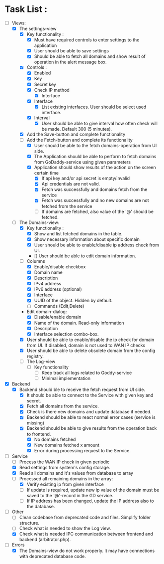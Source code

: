 # Task List :
- [ ] Views:
    - [x] The settings-view
        - [x] Key functionality :
          - [x] Must have required controls to enter settings to the application 
          - [x] User should be able to save settings
          - [x] Should be able to fetch all domains and show result of operation in the alert message box.
        - [x] Controls :
            - [x] Enabled
            - [x] Key
            - [x] Secret key
            - [x] Check IP method
                - [x] Interface
            - [x] Interface
                - [x] List existing interfaces. User should be select used interface.
            - [x] Interval
                - [x] User should be able to give interval how often check will be made. Default 300 (5 minutes).
        - [x] Add the Save-button and complete functionality 
        - [ ] Add the Fetch-button and complete its functionality
            - [x] User should be able to the fetch domains-operation from UI side.
            - [x] The Application should be able to perform to fetch domains from GoDaddy-service using given parameters
            - [x] Application should show results of the action on the screen certain time
              - [x] If api key and/or api secret is empty/invalid
              - [x] Api credentials are not valid.
              - [x] Fetch was successfully and domains fetch from the service
              - [x] Fetch was successfully and no new domains are not fetched from the service
              - [ ] If domains are fetched, also value of the '@' should be fetched.
    - [ ] The Domains-view:
        - [x] Key functionality :
          - [x] Show and list fetched domains in the table.
          - [x] Show necessary information about specific domain
          - [x] User should be able to enable/disable ip address check from UI.
          - [] User should be able to edit domain information.
        - [ ] Columns 
           - [x] Enable/disable checkbox 
           - [x] Domain name
           - [x] Description
           - [x] IPv4 address
           - [x] IPv6 address (optional)
           - [x] Interface
           - [x] UUID of the object. Hidden by default. 
           - [ ] Commands (Edit,Delete)
        - Edit domain-dialog:
          -  [x] Disable/enable domain
          -  [x] Name of the domain. Read-only information
          -  [x] Description
          -  [x] Interface selection combo-box.
        - [x] User should be able to enable/disable the ip check for domain from UI. If disabled, domain is not used to WAN IP checks
        - [x] User should be able to delete obsolete domain from the config registry.
      - [ ] The Log-view
        - [ ] Key functionality 
          - [ ] Keep track all logs related to Goddy-service
          - [ ] Minimal implementation 
- [x] Backend
    - [x] Backend should ble to receive the fetch request from UI side.
        - [x] It should be able to connect to the Service with given key and secret.
        - [x] Fetch all domains from the service.
        - [x] Check is there new domains and update database if needed.
        - [x] Backend should be able to react normal error cases (service is missing)
        - [x] Backend should be able to give results from the operation back to frontend.
            - [x] No domains fetched
            - [x] New domains fetched x amount
            - [x] Error during processing request to the Service.
- [ ] Service
    - [ ] Process the WAN IP check in given periodic
    - [x] Read settings from system's config storage.
    - [x] Read all domains and it's values from database to array
    - [ ] Processed all remaining domains in the array:
        - [x] Verify existing ip from given interface
        - [ ] If update is required, update new ip value of the domain must be saved to the '@'-record in the GD service.
        - [ ] If IP address has been changed, update the IP address also to the database.
- [ ] Other
  - [ ] Clean codebase from deprecated code and files. Simplify folder structure. 
  - [ ] Check what is needed to show the Log view.
  - [x] Check what is needed IPC communication between frontend and backend (arbitrator.php).
- [ ] Errors
  - [x] The Domains-view do not work properly. It may have connections with deprecated database code.   
